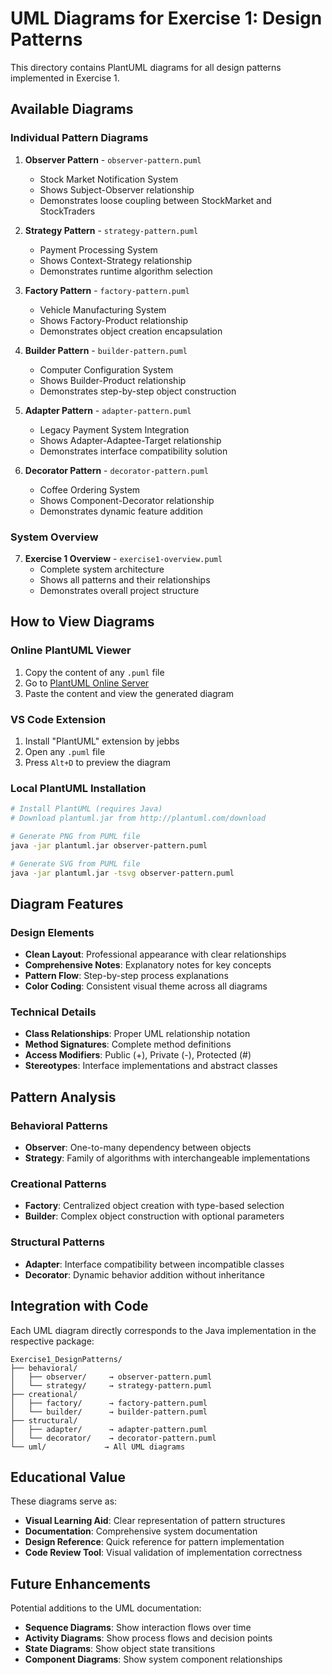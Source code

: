 # UML Diagrams for Exercise 1: Design Patterns

This directory contains PlantUML diagrams for all design patterns implemented in Exercise 1.

## Available Diagrams

### Individual Pattern Diagrams

1. **Observer Pattern** - `observer-pattern.puml`
   - Stock Market Notification System
   - Shows Subject-Observer relationship
   - Demonstrates loose coupling between StockMarket and StockTraders

2. **Strategy Pattern** - `strategy-pattern.puml`
   - Payment Processing System
   - Shows Context-Strategy relationship
   - Demonstrates runtime algorithm selection

3. **Factory Pattern** - `factory-pattern.puml`
   - Vehicle Manufacturing System
   - Shows Factory-Product relationship
   - Demonstrates object creation encapsulation

4. **Builder Pattern** - `builder-pattern.puml`
   - Computer Configuration System
   - Shows Builder-Product relationship
   - Demonstrates step-by-step object construction

5. **Adapter Pattern** - `adapter-pattern.puml`
   - Legacy Payment System Integration
   - Shows Adapter-Adaptee-Target relationship
   - Demonstrates interface compatibility solution

6. **Decorator Pattern** - `decorator-pattern.puml`
   - Coffee Ordering System
   - Shows Component-Decorator relationship
   - Demonstrates dynamic feature addition

### System Overview

7. **Exercise 1 Overview** - `exercise1-overview.puml`
   - Complete system architecture
   - Shows all patterns and their relationships
   - Demonstrates overall project structure

## How to View Diagrams

### Online PlantUML Viewer
1. Copy the content of any `.puml` file
2. Go to [PlantUML Online Server](http://www.plantuml.com/plantuml/uml/)
3. Paste the content and view the generated diagram

### VS Code Extension
1. Install "PlantUML" extension by jebbs
2. Open any `.puml` file
3. Press `Alt+D` to preview the diagram

### Local PlantUML Installation
```bash
# Install PlantUML (requires Java)
# Download plantuml.jar from http://plantuml.com/download

# Generate PNG from PUML file
java -jar plantuml.jar observer-pattern.puml

# Generate SVG from PUML file
java -jar plantuml.jar -tsvg observer-pattern.puml
```

## Diagram Features

### Design Elements
- **Clean Layout**: Professional appearance with clear relationships
- **Comprehensive Notes**: Explanatory notes for key concepts
- **Pattern Flow**: Step-by-step process explanations
- **Color Coding**: Consistent visual theme across all diagrams

### Technical Details
- **Class Relationships**: Proper UML relationship notation
- **Method Signatures**: Complete method definitions
- **Access Modifiers**: Public (+), Private (-), Protected (#)
- **Stereotypes**: Interface implementations and abstract classes

## Pattern Analysis

### Behavioral Patterns
- **Observer**: One-to-many dependency between objects
- **Strategy**: Family of algorithms with interchangeable implementations

### Creational Patterns
- **Factory**: Centralized object creation with type-based selection
- **Builder**: Complex object construction with optional parameters

### Structural Patterns
- **Adapter**: Interface compatibility between incompatible classes
- **Decorator**: Dynamic behavior addition without inheritance

## Integration with Code

Each UML diagram directly corresponds to the Java implementation in the respective package:

```
Exercise1_DesignPatterns/
├── behavioral/
│   ├── observer/     → observer-pattern.puml
│   └── strategy/     → strategy-pattern.puml
├── creational/
│   ├── factory/      → factory-pattern.puml
│   └── builder/      → builder-pattern.puml
├── structural/
│   ├── adapter/      → adapter-pattern.puml
│   └── decorator/    → decorator-pattern.puml
└── uml/             → All UML diagrams
```

## Educational Value

These diagrams serve as:
- **Visual Learning Aid**: Clear representation of pattern structures
- **Documentation**: Comprehensive system documentation
- **Design Reference**: Quick reference for pattern implementation
- **Code Review Tool**: Visual validation of implementation correctness

## Future Enhancements

Potential additions to the UML documentation:
- **Sequence Diagrams**: Show interaction flows over time
- **Activity Diagrams**: Show process flows and decision points
- **State Diagrams**: Show object state transitions
- **Component Diagrams**: Show system component relationships
